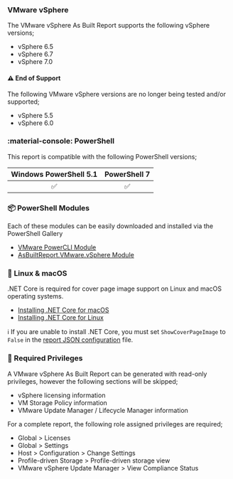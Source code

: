 ### VMware vSphere
The VMware vSphere As Built Report supports the following vSphere versions;

* vSphere 6.5
* vSphere 6.7
* vSphere 7.0

#### :warning: End of Support
The following VMware vSphere versions are no longer being tested and/or supported;

* vSphere 5.5
* vSphere 6.0

### :material-console: PowerShell
This report is compatible with the following PowerShell versions;

| Windows PowerShell 5.1 |     PowerShell 7    |
|:----------------------:|:--------------------:|
|   :white_check_mark:   | :white_check_mark: |

### :package: PowerShell Modules

Each of these modules can be easily downloaded and installed via the PowerShell Gallery

- [VMware PowerCLI Module](https://www.powershellgallery.com/packages/VMware.PowerCLI/)
- [AsBuiltReport.VMware.vSphere Module](https://www.powershellgallery.com/packages/AsBuiltReport.VMware.vSphere/)

### :penguin: Linux & macOS
.NET Core is required for cover page image support on Linux and macOS operating systems.

* [Installing .NET Core for macOS](https://docs.microsoft.com/en-us/dotnet/core/install/macos)
* [Installing .NET Core for Linux](https://docs.microsoft.com/en-us/dotnet/core/install/linux)

ℹ️ If you are unable to install .NET Core, you must set `ShowCoverPageImage` to `False` in the [report JSON configuration](../configuration/#report) file.


### :closed_lock_with_key: Required Privileges

A VMware vSphere As Built Report can be generated with read-only privileges, however the following sections will be skipped;

* vSphere licensing information
* VM Storage Policy information
* VMware Update Manager / Lifecycle Manager information

For a complete report, the following role assigned privileges are required;

* Global > Licenses
* Global > Settings
* Host > Configuration > Change Settings
* Profile-driven Storage > Profile-driven storage view
* VMware vSphere Update Manager > View Compliance Status
